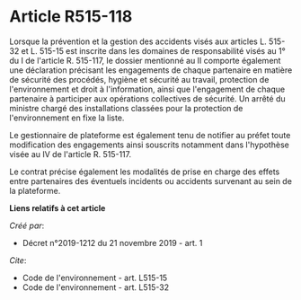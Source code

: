 # Article R515-118

Lorsque la prévention et la gestion des accidents visés aux articles L. 515-32 et L. 515-15 est inscrite dans les domaines de
responsabilité visés au 1° du I de l'article R. 515-117, le dossier mentionné au II comporte également une déclaration
précisant les engagements de chaque partenaire en matière de sécurité des procédés, hygiène et sécurité au travail,
protection de l'environnement et droit à l'information, ainsi que l'engagement de chaque partenaire à participer aux
opérations collectives de sécurité. Un arrêté du ministre chargé des installations classées pour la protection de
l'environnement en fixe la liste. 

Le gestionnaire de plateforme est également tenu de notifier au préfet toute modification des engagements ainsi souscrits
notamment dans l'hypothèse visée au IV de l'article R. 515-117. 

Le contrat précise également les modalités de prise en charge des effets entre partenaires des éventuels incidents ou
accidents survenant au sein de la plateforme.

**Liens relatifs à cet article**

_Créé par_:

  - Décret n°2019-1212 du 21 novembre 2019 - art. 1

_Cite_:

  - Code de l'environnement - art. L515-15
  - Code de l'environnement - art. L515-32
